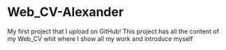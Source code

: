 # Web_CV-Alexander
My first project that I upload on GitHub! This project has all the content of my Web_CV whit where I show all my work and introduce myself
